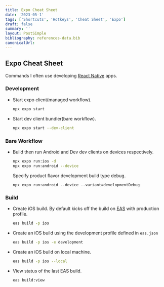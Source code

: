 ```yaml
---
title: Expo Cheat Sheet
date: '2023-05-1'
tags: ['Shortcuts', 'Hotkeys', 'Cheat Sheet', 'Expo']
draft: false
summary: ''
layout: PostSimple
bibliography: references-data.bib
canonicalUrl:
---
```


## Expo Cheat Sheet

Commands I often use developing [React Native](https://reactnative.dev/)
apps.

### Development

- Start expo client(managed workflow).

  ```sh
  npx expo start
  ```

- Start dev client bundler(bare workflow).

  ```sh
  npx expo start --dev-client
  ```

### Bare Workflow

- Build then run Android and Dev dev clients on devices respectively.

  ```sh
  npx expo run:ios -d
  npx expo run:android --device
  ```

  Specify product flavor development build type debug.

  `npx expo run:android --device --variant=developmentDebug`

### Build

- Create iOS build. By default kicks off the build on [EAS](https://expo.dev/eas)
  with production profile.

  ```sh
  eas build -p ios
  ```

- Create an iOS build using the development profile defined in `eas.json`

  ```sh
  eas build -p ios -e development
  ```

- Create an iOS build on local machine.

  ```sh
  eas build -p ios --local
  ```

- View status of the last EAS build.

  ```sh
  eas build:view
  ```
